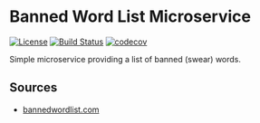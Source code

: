 # Banned Word List Microservice
[![License](https://img.shields.io/badge/license-MIT-blue.svg?style=flat)](http://www.opensource.org/licenses/MIT)
[![Build Status](https://img.shields.io/travis/vanam/banned-word-list-msc.svg)](https://travis-ci.com/vanam/banned-word-list-msc)
[![codecov](https://codecov.io/gh/vanam/banned-word-list-msc/branch/master/graph/badge.svg)](https://codecov.io/gh/vanam/banned-word-list-msc)

Simple microservice providing a list of banned (swear) words.

## Sources
- [bannedwordlist.com](http://www.bannedwordlist.com/)

